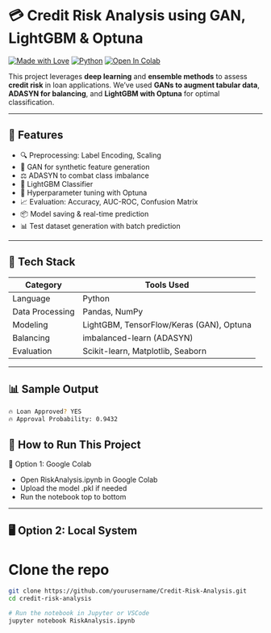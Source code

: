 # 💳 Credit Risk Analysis using GAN, LightGBM & Optuna

[![Made with Love](https://img.shields.io/badge/Made%20with-%E2%9D%A4-red)](https://github.com/shreyamitra)
[![Python](https://img.shields.io/badge/Python-3.10-blue.svg)](https://www.python.org/)
[![Open In Colab](https://colab.research.google.com/assets/colab-badge.svg)](https://colab.research.google.com/)

This project leverages **deep learning** and **ensemble methods** to assess **credit risk** in loan applications. We’ve used **GANs to augment tabular data**, **ADASYN for balancing**, and **LightGBM with Optuna** for optimal classification.

---

## 🚀 Features

- 🔍 Preprocessing: Label Encoding, Scaling
- 🤖 GAN for synthetic feature generation
- ⚖️ ADASYN to combat class imbalance
- 🌲 LightGBM Classifier
- 🔧 Hyperparameter tuning with Optuna
- 📈 Evaluation: Accuracy, AUC-ROC, Confusion Matrix
- 📦 Model saving & real-time prediction
- 📊 Test dataset generation with batch prediction

---

## 🧠 Tech Stack

| Category          | Tools Used                                 |
|------------------|---------------------------------------------|
| Language          | Python                                      |
| Data Processing   | Pandas, NumPy                               |
| Modeling          | LightGBM, TensorFlow/Keras (GAN), Optuna   |
| Balancing         | imbalanced-learn (ADASYN)                  |
| Evaluation        | Scikit-learn, Matplotlib, Seaborn           |

---

## 📊 Sample Output

```bash
🔥 Loan Approved? YES
🔥 Approval Probability: 0.9432
```
## 🚀 How to Run This Project

📍 Option 1: Google Colab

- Open RiskAnalysis.ipynb in Google Colab
- Upload the model .pkl if needed
- Run the notebook top to bottom
---
## 🖥️ Option 2: Local System

# Clone the repo
```bash
git clone https://github.com/yourusername/Credit-Risk-Analysis.git
cd credit-risk-analysis
```
```bash
# Run the notebook in Jupyter or VSCode
jupyter notebook RiskAnalysis.ipynb
```

